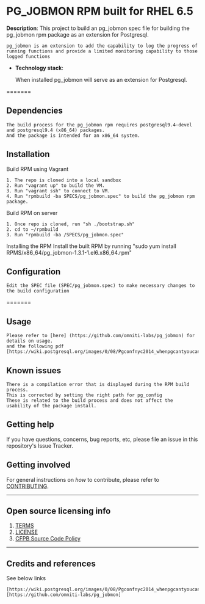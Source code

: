 # PG_JOBMON RPM built for RHEL 6.5

**Description**: This project to build an pg_jobmon spec file for building the pg_jobmon rpm package as an extension for Postgresql.

    pg_jobmon is an extension to add the capability to log the progress of running functions and provide a limited monitoring capability to those logged functions


  - **Technology stack**: 

    When installed pg_jobmon will serve as an extension for Postgresql. 



=======

## Dependencies

    The build process for the pg_jobmon rpm requires postgresql9.4-devel and postgresql9.4 (x86_64) packages. 
    And the package is intended for an x86_64 system.

## Installation

Build RPM using Vagrant

    1. The repo is cloned into a local sandbox
    2. Run "vagrant up" to build the VM.
    3. Run "vagrant ssh" to connect to VM.
    4. Run "rpmbuild -ba SPECS/pg_jobmon.spec" to build the pg_jobmon rpm package.

Build RPM on server

    1. Once repo is cloned, run "sh ./bootstrap.sh"
    2. cd to ~/rpmbuild 
    3. Run "rpmbuild -ba /SPECS/pg_jobmon.spec"

Installing the RPM 
Install the built RPM by running "sudo yum install RPMS/x86_64/pg_jobmon-1.3.1-1.el6.x86_64.rpm"

## Configuration

    Edit the SPEC file (SPEC/pg_jobmon.spec) to make necessary changes to the build configuration

=======

## Usage

    Please refer to [here] (https://github.com/omniti-labs/pg_jobmon) for details on usage.
    and the following pdf [https://wiki.postgresql.org/images/0/08/Pgconfnyc2014_whenpgcantyoucan.pdf]


## Known issues

    There is a compilation error that is displayed during the RPM build process. 
    This is corrected by setting the right path for pg_config
    These is related to the build process and does not affect the usability of the package install.

## Getting help

If you have questions, concerns, bug reports, etc, please file an issue in this repository's Issue Tracker.


## Getting involved

For general instructions on _how_ to contribute, please refer to [CONTRIBUTING](CONTRIBUTING.md).


----

## Open source licensing info
1. [TERMS](TERMS.md)
2. [LICENSE](LICENSE)
3. [CFPB Source Code Policy](https://github.com/cfpb/source-code-policy/)


----

## Credits and references

See below links

    [https://wiki.postgresql.org/images/0/08/Pgconfnyc2014_whenpgcantyoucan.pdf]
    [https://github.com/omniti-labs/pg_jobmon]

